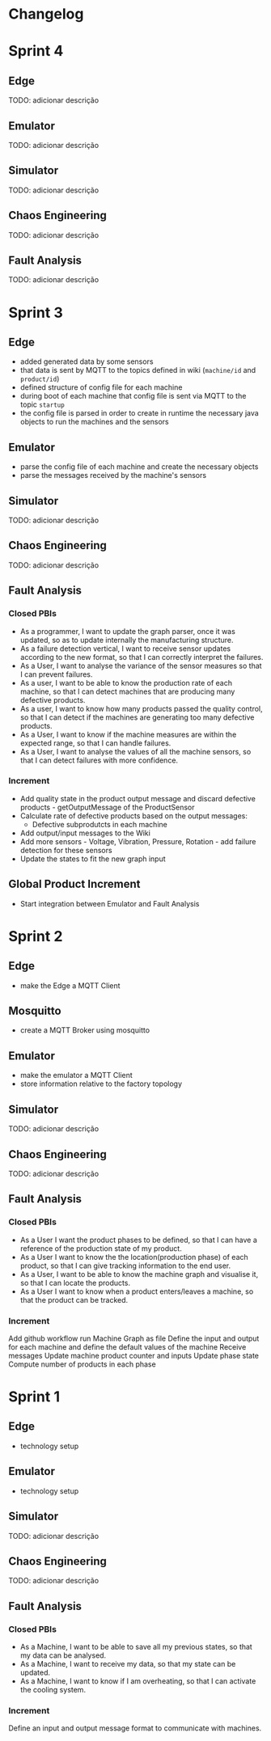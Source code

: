 # Changelog

# Sprint 4

## Edge

TODO: adicionar descrição

## Emulator

TODO: adicionar descrição

## Simulator

TODO: adicionar descrição

## Chaos Engineering

TODO: adicionar descrição

## Fault Analysis

TODO: adicionar descrição

# Sprint 3

## Edge

- added generated data by some sensors
- that data is sent by MQTT to the topics defined in wiki (`machine/id` and `product/id`)
- defined structure of config file for each machine
- during boot of each machine that config file is sent via MQTT to the topic `startup`
- the config file is parsed in order to create in runtime the necessary java objects to run the machines and the sensors

## Emulator

- parse the config file of each machine and create the necessary objects
- parse the messages received by the machine's sensors

## Simulator

TODO: adicionar descrição

## Chaos Engineering

TODO: adicionar descrição

## Fault Analysis
### Closed PBIs
- As a programmer, I want to update the graph parser, once it was updated, so as to update internally the manufacturing structure.
- As a failure detection vertical, I want to receive sensor updates according to the new format, so that I can correctly interpret the failures. 
- As a User, I want to analyse the variance of the sensor measures so that I can prevent failures.
- As a user, I want to be able to know the production rate of each machine, so that I can detect machines that are producing many defective products.
- As a user, I want to know how many products passed the quality control, so that I can detect if the machines are generating too many defective products. 
- As a User, I want to know if the machine measures are within the expected range, so that I can handle failures. 
- As a User, I want to analyse the values of all the machine sensors, so that I can detect failures with more confidence. 
### Increment
- Add quality state in the product output message and discard defective products - getOutputMessage of the ProductSensor
- Calculate rate of defective products based on the output messages:
  - Defective subprodutcts in each machine
- Add output/input messages to the Wiki
- Add more sensors - Voltage, Vibration, Pressure, Rotation - add failure detection for these sensors
- Update the states to fit the new graph input

## Global Product Increment
- Start integration between Emulator and Fault Analysis

# Sprint 2

## Edge

- make the Edge a MQTT Client

## Mosquitto

- create a MQTT Broker using mosquitto

## Emulator

- make the emulator a MQTT Client
- store information relative to the factory topology

## Simulator

TODO: adicionar descrição

## Chaos Engineering

TODO: adicionar descrição

## Fault Analysis
### Closed PBIs
- As a User I want the product phases to be defined, so that I can have a reference of the production state of my product.
- As a User I want to know the the location(production phase) of each product, so that I can give tracking information to the end user.
- As a User, I want to be able to know the machine graph and visualise it, so that I can locate the products. 
- As a User I want to know when a product enters/leaves a machine, so that the product can be tracked.

### Increment
Add github workflow run
Machine Graph as file
Define the input and output for each machine and define the default values of the machine
Receive messages
Update machine product counter and inputs
Update phase state
Compute number of products in each phase

# Sprint 1

## Edge

- technology setup

## Emulator

- technology setup

## Simulator

TODO: adicionar descrição

## Chaos Engineering

TODO: adicionar descrição

## Fault Analysis
### Closed PBIs
- As a Machine, I want to be able to save all my previous states, so that my data can be analysed. 
- As a Machine, I want to receive my data, so that my state can be updated.
- As a Machine, I want to know if I am overheating, so that I can activate the cooling system.

### Increment
Define an input and output message format to communicate with machines.

